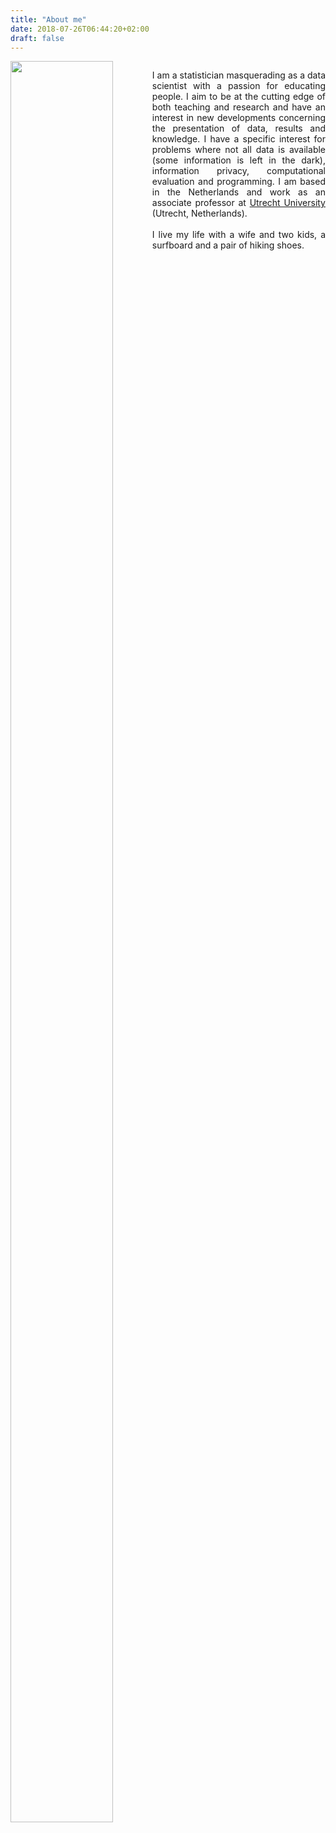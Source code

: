 ```yaml
---
title: "About me"
date: 2018-07-26T06:44:20+02:00
draft: false
---
```


<div style="float: left; width: 45%;">
<img src = "https://www.gerkovink.com/images/top.jpg" width = 85% />
</div>

<div style="float: right; width: 55%;">
<p align="justify">I am a statistician masquerading as a data scientist with a passion for educating people. I aim to be at the cutting edge of both teaching and research and have an interest in new developments concerning the presentation of data, results and knowledge. I have a specific interest for problems where not all data is available (some information is left in the dark), information privacy, computational evaluation and programming. I am based in the Netherlands and work as an associate professor at <a href="https://www.uu.nl/en">Utrecht University</a>  (Utrecht, Netherlands).
<br><br>
I live my life with a wife and two kids, a surfboard and a pair of hiking shoes.
</p>
</div>
